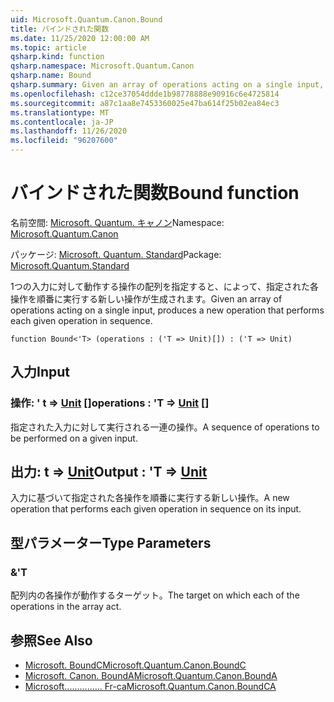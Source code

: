 ```yaml
---
uid: Microsoft.Quantum.Canon.Bound
title: バインドされた関数
ms.date: 11/25/2020 12:00:00 AM
ms.topic: article
qsharp.kind: function
qsharp.namespace: Microsoft.Quantum.Canon
qsharp.name: Bound
qsharp.summary: Given an array of operations acting on a single input, produces a new operation that performs each given operation in sequence.
ms.openlocfilehash: c12ce37054ddde1b98778888e90916c6e4725814
ms.sourcegitcommit: a87c1aa8e7453360025e47ba614f25b02ea84ec3
ms.translationtype: MT
ms.contentlocale: ja-JP
ms.lasthandoff: 11/26/2020
ms.locfileid: "96207600"
---
```

# <a name="bound-function"></a><span data-ttu-id="17d16-102">バインドされた関数</span><span class="sxs-lookup"><span data-stu-id="17d16-102">Bound function</span></span>

<span data-ttu-id="17d16-103">名前空間: [Microsoft. Quantum. キャノン](xref:Microsoft.Quantum.Canon)</span><span class="sxs-lookup"><span data-stu-id="17d16-103">Namespace: [Microsoft.Quantum.Canon](xref:Microsoft.Quantum.Canon)</span></span>

<span data-ttu-id="17d16-104">パッケージ: [Microsoft. Quantum. Standard](https://nuget.org/packages/Microsoft.Quantum.Standard)</span><span class="sxs-lookup"><span data-stu-id="17d16-104">Package: [Microsoft.Quantum.Standard](https://nuget.org/packages/Microsoft.Quantum.Standard)</span></span>


<span data-ttu-id="17d16-105">1つの入力に対して動作する操作の配列を指定すると、によって、指定された各操作を順番に実行する新しい操作が生成されます。</span><span class="sxs-lookup"><span data-stu-id="17d16-105">Given an array of operations acting on a single input, produces a new operation that performs each given operation in sequence.</span></span>

```qsharp
function Bound<'T> (operations : ('T => Unit)[]) : ('T => Unit)
```


## <a name="input"></a><span data-ttu-id="17d16-106">入力</span><span class="sxs-lookup"><span data-stu-id="17d16-106">Input</span></span>

### <a name="operations--t--unit-"></a><span data-ttu-id="17d16-107">操作: ' t => [Unit](xref:microsoft.quantum.lang-ref.unit) []</span><span class="sxs-lookup"><span data-stu-id="17d16-107">operations : 'T => [Unit](xref:microsoft.quantum.lang-ref.unit) []</span></span>

<span data-ttu-id="17d16-108">指定された入力に対して実行される一連の操作。</span><span class="sxs-lookup"><span data-stu-id="17d16-108">A sequence of operations to be performed on a given input.</span></span>



## <a name="output--t--unit"></a><span data-ttu-id="17d16-109">出力: t => [Unit](xref:microsoft.quantum.lang-ref.unit)</span><span class="sxs-lookup"><span data-stu-id="17d16-109">Output : 'T => [Unit](xref:microsoft.quantum.lang-ref.unit)</span></span> 

<span data-ttu-id="17d16-110">入力に基づいて指定された各操作を順番に実行する新しい操作。</span><span class="sxs-lookup"><span data-stu-id="17d16-110">A new operation that performs each given operation in sequence on its input.</span></span>

## <a name="type-parameters"></a><span data-ttu-id="17d16-111">型パラメーター</span><span class="sxs-lookup"><span data-stu-id="17d16-111">Type Parameters</span></span>

### <a name="t"></a><span data-ttu-id="17d16-112">&</span><span class="sxs-lookup"><span data-stu-id="17d16-112">'T</span></span>

<span data-ttu-id="17d16-113">配列内の各操作が動作するターゲット。</span><span class="sxs-lookup"><span data-stu-id="17d16-113">The target on which each of the operations in the array act.</span></span>

## <a name="see-also"></a><span data-ttu-id="17d16-114">参照</span><span class="sxs-lookup"><span data-stu-id="17d16-114">See Also</span></span>

- [<span data-ttu-id="17d16-115">Microsoft. BoundC</span><span class="sxs-lookup"><span data-stu-id="17d16-115">Microsoft.Quantum.Canon.BoundC</span></span>](xref:Microsoft.Quantum.Canon.BoundC)
- [<span data-ttu-id="17d16-116">Microsoft. Canon. BoundA</span><span class="sxs-lookup"><span data-stu-id="17d16-116">Microsoft.Quantum.Canon.BoundA</span></span>](xref:Microsoft.Quantum.Canon.BoundA)
- [<span data-ttu-id="17d16-117">Microsoft............... Fr-ca</span><span class="sxs-lookup"><span data-stu-id="17d16-117">Microsoft.Quantum.Canon.BoundCA</span></span>](xref:Microsoft.Quantum.Canon.BoundCA)